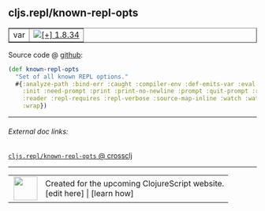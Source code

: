 ## cljs.repl/known-repl-opts



 <table border="1">
<tr>
<td>var</td>
<td><a href="https://github.com/cljsinfo/cljs-api-docs/tree/1.8.34"><img valign="middle" alt="[+] 1.8.34" title="Added in 1.8.34" src="https://img.shields.io/badge/+-1.8.34-lightgrey.svg"></a> </td>
</tr>
</table>









Source code @ [github]():

```clj
(def known-repl-opts
  "Set of all known REPL options."
  #{:analyze-path :bind-err :caught :compiler-env :def-emits-var :eval :flush
    :init :need-prompt :print :print-no-newline :prompt :quit-prompt :read
    :reader :repl-requires :repl-verbose :source-map-inline :watch :watch-fn
    :wrap})
```

<!--
Repo - tag - source tree - lines:

 <pre>

</pre>

-->

---



###### External doc links:

[`cljs.repl/known-repl-opts` @ crossclj](http://crossclj.info/fun/cljs.repl/known-repl-opts.html)<br>

---

 <table>
<tr><td>
<img valign="middle" align="right" width="48px" src="http://i.imgur.com/Hi20huC.png">
</td><td>
Created for the upcoming ClojureScript website.<br>
[edit here] | [learn how]
</td></tr></table>

[edit here]:https://github.com/cljsinfo/cljs-api-docs/blob/master/cljsdoc/cljs.repl/known-repl-opts.cljsdoc
[learn how]:https://github.com/cljsinfo/cljs-api-docs/wiki/cljsdoc-files

<!--

This information was too distracting to show to readers, but I'll leave it
commented here since it is helpful to:

- pretty-print the data used to generate this document
- and show how to retrieve that data



The API data for this symbol:

```clj
{:ns "cljs.repl",
 :name "known-repl-opts",
 :name-encode "known-repl-opts",
 :history [["+" "1.8.34"]],
 :type "var",
 :full-name-encode "cljs.repl/known-repl-opts",
 :source {:code "(def known-repl-opts\n  \"Set of all known REPL options.\"\n  #{:analyze-path :bind-err :caught :compiler-env :def-emits-var :eval :flush\n    :init :need-prompt :print :print-no-newline :prompt :quit-prompt :read\n    :reader :repl-requires :repl-verbose :source-map-inline :watch :watch-fn\n    :wrap})",
          :title "Source code",
          :repo "clojurescript",
          :tag "r1.9.14",
          :filename "src/main/clojure/cljs/repl.cljc",
          :lines [40 45],
          :url "https://github.com/clojure/clojurescript/blob/r1.9.14/src/main/clojure/cljs/repl.cljc#L40-L45"},
 :full-name "cljs.repl/known-repl-opts",
 :cljsdoc-url "https://github.com/cljsinfo/cljs-api-docs/blob/master/cljsdoc/cljs.repl/known-repl-opts.cljsdoc"}

```

Retrieve the API data for this symbol:

```clj
;; from Clojure REPL
(require '[clojure.edn :as edn])
(-> (slurp "https://raw.githubusercontent.com/cljsinfo/cljs-api-docs/catalog/cljs-api.edn")
    (edn/read-string)
    (get-in [:symbols "cljs.repl/known-repl-opts"]))
```

-->

